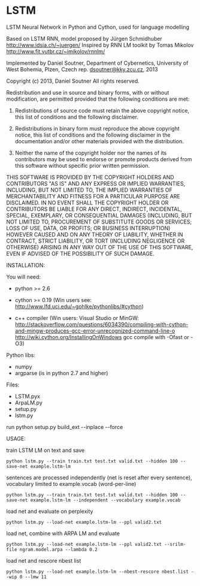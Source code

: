 LSTM
====

LSTM Neural Network in Python and Cython, used for language modelling

Based on LSTM RNN, model proposed by Jürgen Schmidhuber
http://www.idsia.ch/~juergen/
Inspired by RNN LM toolkit by Tomas Mikolov
http://www.fit.vutbr.cz/~imikolov/rnnlm/

Implemented by Daniel Soutner,
Department of Cybernetics, University of West Bohemia, Plzen, Czech rep.
dsoutner@kky.zcu.cz, 2013

Copyright (c) 2013, Daniel Soutner
All rights reserved.

Redistribution and use in source and binary forms, with or without modification,
are permitted provided that the following conditions are met:

1. Redistributions of source code must retain the above copyright notice,
this list of conditions and the following disclaimer.

2. Redistributions in binary form must reproduce the above copyright notice,
this list of conditions and the following disclaimer in the documentation
and/or other materials provided with the distribution.

3. Neither the name of the copyright holder nor the names of its contributors
may be used to endorse or promote products derived from this software without
specific prior written permission.

THIS SOFTWARE IS PROVIDED BY THE COPYRIGHT HOLDERS AND CONTRIBUTORS "AS IS"
AND ANY EXPRESS OR IMPLIED WARRANTIES, INCLUDING, BUT NOT LIMITED TO,
THE IMPLIED WARRANTIES OF MERCHANTABILITY AND FITNESS FOR A PARTICULAR
PURPOSE ARE DISCLAIMED. IN NO EVENT SHALL THE COPYRIGHT HOLDER OR CONTRIBUTORS
BE LIABLE FOR ANY DIRECT, INDIRECT, INCIDENTAL, SPECIAL, EXEMPLARY,
OR CONSEQUENTIAL DAMAGES (INCLUDING, BUT NOT LIMITED TO, PROCUREMENT
OF SUBSTITUTE GOODS OR SERVICES; LOSS OF USE, DATA, OR PROFITS;
OR BUSINESS INTERRUPTION) HOWEVER CAUSED AND ON ANY THEORY OF LIABILITY,
WHETHER IN CONTRACT, STRICT LIABILITY, OR TORT (INCLUDING NEGLIGENCE OR OTHERWISE)
ARISING IN ANY WAY OUT OF THE USE OF THIS SOFTWARE,
EVEN IF ADVISED OF THE POSSIBILITY OF SUCH DAMAGE.


INSTALLATION:

You will need:
- python >= 2.6

- cython >= 0.19
	(Win users see: http://www.lfd.uci.edu/~gohlke/pythonlibs/#cython)

- c++ compiler
	(Win users:
	Visual Studio or MinGW:
	http://stackoverflow.com/questions/6034390/compiling-with-cython-and-mingw-produces-gcc-error-unrecognized-command-line-o
	http://wiki.cython.org/InstallingOnWindows
	gcc compile with -Ofast or -O3)

Python libs:
- numpy
- argparse (is in python 2.7 and higher)

Files:
- LSTM.pyx
- ArpaLM.py
- setup.py
- lstm.py

run
python setup.py build_ext --inplace --force

USAGE:

train LSTM LM on text and save
```
python lstm.py --train train.txt test.txt valid.txt --hidden 100 --save-net example.lstm-lm
```

sentences are processed independently (net is reset after every sentence), vocabulary limited to example.vocab (word-per-line)
```
python lstm.py --train train.txt test.txt valid.txt --hidden 100 --save-net example.lstm-lm --independent --vocabulary example.vocab
```

load net and evaluate on perplexity
```
python lstm.py --load-net example.lstm-lm --ppl valid2.txt
```

load net, combine with ARPA LM and evaluate
```
python lstm.py --load-net example.lstm-lm --ppl valid2.txt --srilm-file ngram.model.arpa --lambda 0.2
```

load net and rescore nbest list
```
python lstm.py --load-net example.lstm-lm --nbest-rescore nbest.list --wip 0 --lmw 11
```
